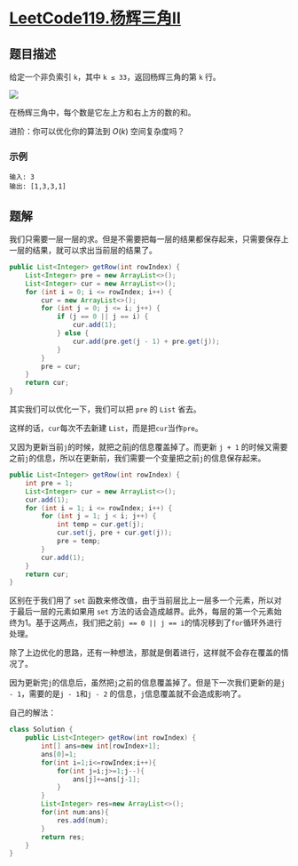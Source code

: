 # [LeetCode119.杨辉三角II](https://leetcode-cn.com/problems/pascals-triangle-ii/)
## 题目描述
给定一个非负索引 `k`，其中 `k ≤ 33`，返回杨辉三角的第 `k` 行。

![](https://picgp.oss-cn-beijing.aliyuncs.com/img/20201005185637.png)

在杨辉三角中，每个数是它左上方和右上方的数的和。

进阶：你可以优化你的算法到 $O(k)$ 空间复杂度吗？
### 示例
```
输入: 3
输出: [1,3,3,1]
```
## 题解
我们只需要一层一层的求。但是不需要把每一层的结果都保存起来，只需要保存上一层的结果，就可以求出当前层的结果了。

```java
public List<Integer> getRow(int rowIndex) {
    List<Integer> pre = new ArrayList<>();
    List<Integer> cur = new ArrayList<>();
    for (int i = 0; i <= rowIndex; i++) {
        cur = new ArrayList<>();
        for (int j = 0; j <= i; j++) {
            if (j == 0 || j == i) {
                cur.add(1);
            } else {
                cur.add(pre.get(j - 1) + pre.get(j));
            } 
        }
        pre = cur;
    }
    return cur;
}
```
其实我们可以优化一下，我们可以把 `pre` 的 `List` 省去。

这样的话，`cur`每次不去新建 `List`，而是把`cur`当作`pre`。

又因为更新当前`j`的时候，就把之前j的信息覆盖掉了。而更新 `j + 1` 的时候又需要之前`j`的信息，所以在更新前，我们需要一个变量把之前`j`的信息保存起来。
```java
public List<Integer> getRow(int rowIndex) {
    int pre = 1;
    List<Integer> cur = new ArrayList<>();
    cur.add(1);
    for (int i = 1; i <= rowIndex; i++) {
        for (int j = 1; j < i; j++) {
            int temp = cur.get(j);
            cur.set(j, pre + cur.get(j));
            pre = temp;
        }
        cur.add(1);
    }
    return cur;
}
```

区别在于我们用了 `set` 函数来修改值，由于当前层比上一层多一个元素，所以对于最后一层的元素如果用 `set` 方法的话会造成越界。此外，每层的第一个元素始终为1。基于这两点，我们把之前`j == 0 || j == i`的情况移到了`for`循环外进行处理。

除了上边优化的思路，还有一种想法，那就是倒着进行，这样就不会存在覆盖的情况了。

因为更新完`j`的信息后，虽然把`j`之前的信息覆盖掉了。但是下一次我们更新的是`j - 1`，需要的是`j - 1`和`j - 2` 的信息，`j`信息覆盖就不会造成影响了。

自己的解法：
```java
class Solution {
    public List<Integer> getRow(int rowIndex) {
        int[] ans=new int[rowIndex+1];
        ans[0]=1;
        for(int i=1;i<=rowIndex;i++){
            for(int j=i;j>=1;j--){
                ans[j]+=ans[j-1];
            }
        }
        List<Integer> res=new ArrayList<>();
        for(int num:ans){
            res.add(num);
        }
        return res;
    }
}
```

